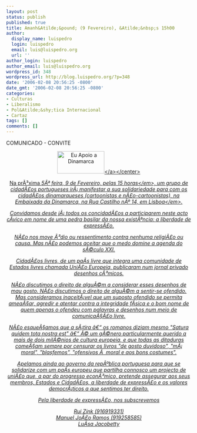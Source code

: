 ```yaml
---
layout: post
status: publish
published: true
title: Amanh&Atilde;&pound; (9 Fevereiro), &Atilde;&nbsp;s 15h00
author:
  display_name: luispedro
  login: luispedro
  email: luis@luispedro.org
  url: ''
author_login: luispedro
author_email: luis@luispedro.org
wordpress_id: 348
wordpress_url: http://blog.luispedro.org/?p=348
date: '2006-02-08 20:56:25 -0800'
date_gmt: '2006-02-08 20:56:25 -0800'
categories:
- Culturas
- Liberalismo
- Pol&Atilde;&shy;tica Internacional
- Cartaz
tags: []
comments: []
---
```

<p>COMUNICADO - CONVITE </p>
<p><center><a id="p330" rel="attachment" class="imagelink" href="http:&#47;&#47;blog.luispedro.org&#47;?attachment_id=330" title="Eu Apoio a Dinamarca"><img id="image330" src="http:&#47;&#47;blog.luispedro.org&#47;wp-content&#47;uploads&#47;2006&#47;02&#47;SupportDenmark2PT.png" alt="Eu Apoio a Dinamarca" height="61" width="128" &#47;><&#47;a><&#47;center></p>
<p>Na pr&Atilde;&sup3;xima <em>5&Acirc;&ordf; feira, 9 de Fevereiro, pelas 15 horas<&#47;em>, um grupo de cidad&Atilde;&pound;os portugueses ir&Atilde;&iexcl; manifestar a sua solidariedade para com os cidad&Atilde;&pound;os dinamarqueses (cartoonistas e n&Atilde;&pound;o-cartoonistas), na Embaixada da Dinamarca, na <em>Rua Castilho n&Acirc;&ordm; 14, em Lisboa<&#47;em>.</p>
<p>Convidamos desde j&Atilde;&iexcl; todos os concidad&Atilde;&pound;os a participarem neste acto c&Atilde;&shy;vico em nome de uma pedra basilar da nossa exist&Atilde;&ordf;ncia: a liberdade de express&Atilde;&pound;o.</p>
<p>N&Atilde;&pound;o nos move &Atilde;&sup3;dio ou ressentimento contra nenhuma religi&Atilde;&pound;o ou causa. Mas n&Atilde;&pound;o podemos aceitar que o medo domine a agenda do s&Atilde;&copy;culo XXI.</p>
<p>Cidad&Atilde;&pound;os livres, de um pa&Atilde;&shy;s livre que integra uma comunidade de Estados livres chamada Uni&Atilde;&pound;o Europeia, publicaram num jornal privado desenhos c&Atilde;&sup3;micos.</p>
<p>N&Atilde;&pound;o discutimos o direito de algu&Atilde;&copy;m a considerar esses desenhos de mau gosto. N&Atilde;&pound;o discutimos o direito de algu&Atilde;&copy;m a sentir-se ofendido. Mas consideramos inaceit&Atilde;&iexcl;vel que um suposto ofendido se permita amea&Atilde;&sect;ar, agredir e atentar contra a integridade f&Atilde;&shy;sica e o bom nome de quem apenas o ofendeu com palavras e desenhos num meio de comunica&Atilde;&sect;&Atilde;&pound;o livre.</p>
<p>N&Atilde;&pound;o esque&Atilde;&sect;amos que a s&Atilde;&iexcl;tira &acirc;&euro;&ldquo; os romanos diziam mesmo "Satura quidem tota nostra est" &acirc;&euro;&ldquo; &Atilde;&copy; um g&Atilde;&copy;nero particularmente querido a mais de dois mil&Atilde;&copy;nios de cultura europeia, e que todas as ditaduras come&Atilde;&sect;am sempre por censurar os livros "de gosto duvidoso", "m&Atilde;&iexcl; moral", "blasfemos", "ofensivos &Atilde;&nbsp; moral e aos bons costumes".</p>
<p>Apelamos ainda ao governo da rep&Atilde;&ordm;blica portuguesa para que se solidarize com um pa&Atilde;&shy;s europeu que partilha connosco um projecto de uni&Atilde;&pound;o que, a par do progresso econ&Atilde;&sup3;mico, pretende assegurar aos seus membros, Estados e Cidad&Atilde;&pound;os, a liberdade de express&Atilde;&pound;o e os valores democr&Atilde;&iexcl;ticos a que sentimos ter direito.</p>
<p>Pela liberdade de express&Atilde;&pound;o, nos subscrevemos</p>
<p>Rui Zink (916919331)<br />
Manuel Jo&Atilde;&pound;o Ramos (919258585)<br />
Lu&Atilde;&shy;sa Jacobetty</p>
